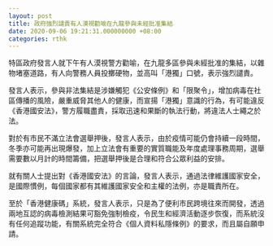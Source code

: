 ```yaml
---
layout: post
title: 政府強烈譴責有人漠視勸喻在九龍參與未經批准集結
date: 2020-09-06 19:21:31.000000000 +08:00
categories: rthk
---
```


特區政府發言人就下午有人漠視警方勸喻，在九龍多區參與未經批准的集結，以雜物堵塞道路，有人向警務人員投擲硬物，並高叫「港獨」口號，表示強烈譴責。

發言人表示，參與非法集結是涉嫌觸犯《公安條例》和「限聚令」，增加病毒在社區傳播的風險，嚴重威脅其他人的健康，而宣揚「港獨」意識的行為，有可能違反《香港國安法》，警方履職盡責，採取迅速和果斷的執法行動，將違法人士繩之於法。

對於有市民不滿立法會選舉押後，發言人表示，由於疫情可能仍會持續一段時間，冬季亦可能再出現爆發，加上立法會有重要的實質職能及年度處理事務周期，選舉需要數以月計的時間籌備，把選舉押後是合理和符合公眾利益的安排。

就有關人士提出對《香港國安法》的言論，發言人表示，通過法律維護國家安全，是國際慣例，每個國家都有其維護國家安全和主權的法例，亦是職責所在。

至於「香港健康碼」系統，發言人表示，只是為了便利市民跨境往來而開發，透過兩地互認的病毒檢測結果可豁免強制檢疫，令民生和經濟活動逐步恢復，而系統沒有任何追蹤功能，有關系統完全符合《個人資料私隱條例》的要求，而且屬自願申請。
